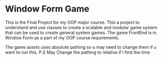 # Window Form Game
This is the Final Project for my OOP major course.
This  a project to understand and use classes to create a scalable and modular game system that can be used to create general system games.
The game FrontEnd is in Window Form as a part of my OOP course requirements.

The game assets uses absolute pathing so u may need to change them if u want to run this.
P.S May Change the pathing to relative if I find the time
